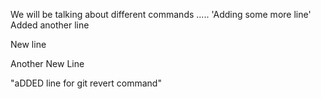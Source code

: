 We will be talking about different commands
.....
'Adding some more line'
Added another line



New line

Another New Line


"aDDED line for git revert command"


